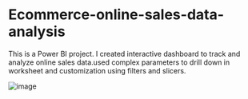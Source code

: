 # Ecommerce-online-sales-data-analysis
This is a Power BI project. I created interactive dashboard to track and analyze online sales data.used complex parameters to drill down in worksheet and customization using filters and slicers.

![image](https://user-images.githubusercontent.com/129850080/233077761-bcee77bd-c03f-49e2-886b-ad377fa47451.png)
